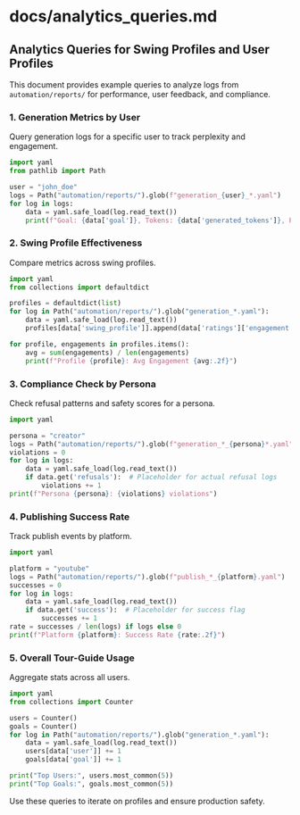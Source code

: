 # docs/analytics_queries.md

## Analytics Queries for Swing Profiles and User Profiles

This document provides example queries to analyze logs from `automation/reports/` for performance, user feedback, and compliance.

### 1. Generation Metrics by User
Query generation logs for a specific user to track perplexity and engagement.
```python
import yaml
from pathlib import Path

user = "john_doe"
logs = Path("automation/reports/").glob(f"generation_{user}_*.yaml")
for log in logs:
    data = yaml.safe_load(log.read_text())
    print(f"Goal: {data['goal']}, Tokens: {data['generated_tokens']}, Perplexity: {data['ratings']['perplexity']}")
```

### 2. Swing Profile Effectiveness
Compare metrics across swing profiles.
```python
import yaml
from collections import defaultdict

profiles = defaultdict(list)
for log in Path("automation/reports/").glob("generation_*.yaml"):
    data = yaml.safe_load(log.read_text())
    profiles[data['swing_profile']].append(data['ratings']['engagement'])

for profile, engagements in profiles.items():
    avg = sum(engagements) / len(engagements)
    print(f"Profile {profile}: Avg Engagement {avg:.2f}")
```

### 3. Compliance Check by Persona
Check refusal patterns and safety scores for a persona.
```python
import yaml

persona = "creator"
logs = Path("automation/reports/").glob(f"generation_*_{persona}*.yaml")  # Adjust pattern
violations = 0
for log in logs:
    data = yaml.safe_load(log.read_text())
    if data.get('refusals'):  # Placeholder for actual refusal logs
        violations += 1
print(f"Persona {persona}: {violations} violations")
```

### 4. Publishing Success Rate
Track publish events by platform.
```python
import yaml

platform = "youtube"
logs = Path("automation/reports/").glob(f"publish_*_{platform}.yaml")
successes = 0
for log in logs:
    data = yaml.safe_load(log.read_text())
    if data.get('success'):  # Placeholder for success flag
        successes += 1
rate = successes / len(logs) if logs else 0
print(f"Platform {platform}: Success Rate {rate:.2f}")
```

### 5. Overall Tour-Guide Usage
Aggregate stats across all users.
```python
import yaml
from collections import Counter

users = Counter()
goals = Counter()
for log in Path("automation/reports/").glob("generation_*.yaml"):
    data = yaml.safe_load(log.read_text())
    users[data['user']] += 1
    goals[data['goal']] += 1

print("Top Users:", users.most_common(5))
print("Top Goals:", goals.most_common(5))
```

Use these queries to iterate on profiles and ensure production safety.
